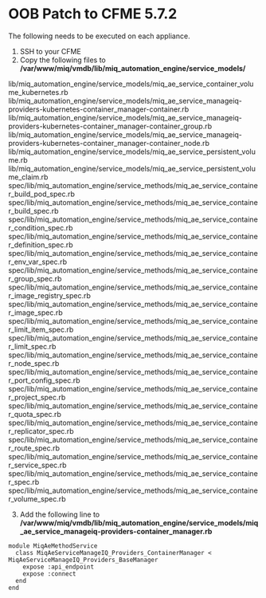 # OOB Patch to CFME 5.7.2

The following needs to be executed on each appliance.

1. SSH to your CFME
2. Copy the following files to **/var/www/miq/vmdb/lib/miq_automation_engine/service_models/**

lib/miq_automation_engine/service_models/miq_ae_service_container_volume_kubernetes.rb
lib/miq_automation_engine/service_models/miq_ae_service_manageiq-providers-kubernetes-container_manager-container.rb
lib/miq_automation_engine/service_models/miq_ae_service_manageiq-providers-kubernetes-container_manager-container_group.rb
lib/miq_automation_engine/service_models/miq_ae_service_manageiq-providers-kubernetes-container_manager-container_node.rb
lib/miq_automation_engine/service_models/miq_ae_service_persistent_volume.rb
lib/miq_automation_engine/service_models/miq_ae_service_persistent_volume_claim.rb
spec/lib/miq_automation_engine/service_methods/miq_ae_service_container_build_pod_spec.rb
spec/lib/miq_automation_engine/service_methods/miq_ae_service_container_build_spec.rb
spec/lib/miq_automation_engine/service_methods/miq_ae_service_container_condition_spec.rb
spec/lib/miq_automation_engine/service_methods/miq_ae_service_container_definition_spec.rb
spec/lib/miq_automation_engine/service_methods/miq_ae_service_container_env_var_spec.rb
spec/lib/miq_automation_engine/service_methods/miq_ae_service_container_group_spec.rb
spec/lib/miq_automation_engine/service_methods/miq_ae_service_container_image_registry_spec.rb
spec/lib/miq_automation_engine/service_methods/miq_ae_service_container_image_spec.rb
spec/lib/miq_automation_engine/service_methods/miq_ae_service_container_limit_item_spec.rb
spec/lib/miq_automation_engine/service_methods/miq_ae_service_container_limit_spec.rb
spec/lib/miq_automation_engine/service_methods/miq_ae_service_container_node_spec.rb
spec/lib/miq_automation_engine/service_methods/miq_ae_service_container_port_config_spec.rb
spec/lib/miq_automation_engine/service_methods/miq_ae_service_container_project_spec.rb
spec/lib/miq_automation_engine/service_methods/miq_ae_service_container_quota_spec.rb
spec/lib/miq_automation_engine/service_methods/miq_ae_service_container_replicator_spec.rb
spec/lib/miq_automation_engine/service_methods/miq_ae_service_container_route_spec.rb
spec/lib/miq_automation_engine/service_methods/miq_ae_service_container_service_spec.rb
spec/lib/miq_automation_engine/service_methods/miq_ae_service_container_spec.rb
spec/lib/miq_automation_engine/service_methods/miq_ae_service_container_volume_spec.rb

3. Add the following line to **/var/www/miq/vmdb/lib/miq_automation_engine/service_models/miq_ae_service_manageiq-providers-container_manager.rb**

```
module MiqAeMethodService
  class MiqAeServiceManageIQ_Providers_ContainerManager < MiqAeServiceManageIQ_Providers_BaseManager
    expose :api_endpoint
    expose :connect
  end
end
```
